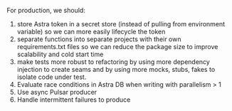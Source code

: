 For production, we should:

1. store Astra token in a secret store (instead of pulling from environment variable) so we can more easily lifecycle the token
2. separate functions into separate projects with their own requirements.txt files so we can reduce the package size to improve scalability and cold start time
3. make tests more robust to refactoring by using more dependency injection to create seams and by using more mocks, stubs, fakes to isolate code under test.
4. Evaluate race conditions in Astra DB when writing with parallelism > 1
5. Use async Pulsar producer
6. Handle intermittent failures to produce